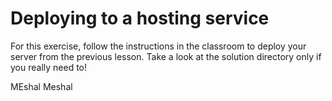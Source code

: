 # Deploying to a hosting service

For this exercise, follow the instructions in the classroom to deploy your server from the previous lesson. Take a look at the solution directory only if you really need to!


MEshal
Meshal
